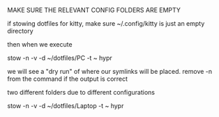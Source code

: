 MAKE SURE THE RELEVANT CONFIG FOLDERS ARE EMPTY



if stowing dotfiles for kitty, make sure ~/.config/kitty is just an empty directory

then when we execute

stow -n -v -d ~/dotfiles/PC -t ~ hypr

we will see a "dry run" of where our symlinks will be placed. remove -n from the command if the output is correct

two different folders due to different configurations

stow -n -v -d ~/dotfiles/Laptop -t ~ hypr

